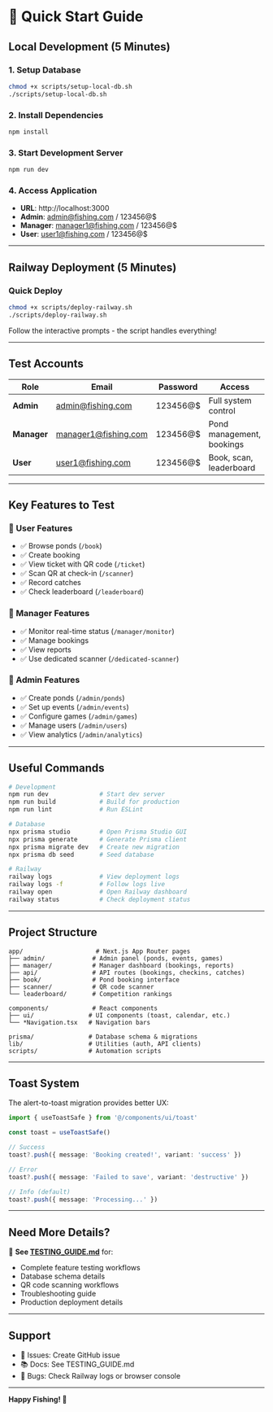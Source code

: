 # 🚀 Quick Start Guide

## Local Development (5 Minutes)

### 1. Setup Database
```bash
chmod +x scripts/setup-local-db.sh
./scripts/setup-local-db.sh
```

### 2. Install Dependencies
```bash
npm install
```

### 3. Start Development Server
```bash
npm run dev
```

### 4. Access Application
- **URL**: http://localhost:3000
- **Admin**: admin@fishing.com / 123456@$
- **Manager**: manager1@fishing.com / 123456@$
- **User**: user1@fishing.com / 123456@$

---

## Railway Deployment (5 Minutes)

### Quick Deploy
```bash
chmod +x scripts/deploy-railway.sh
./scripts/deploy-railway.sh
```

Follow the interactive prompts - the script handles everything!

---

## Test Accounts

| Role | Email | Password | Access |
|------|-------|----------|--------|
| **Admin** | admin@fishing.com | 123456@$ | Full system control |
| **Manager** | manager1@fishing.com | 123456@$ | Pond management, bookings |
| **User** | user1@fishing.com | 123456@$ | Book, scan, leaderboard |

---

## Key Features to Test

### 👤 User Features
- ✅ Browse ponds (`/book`)
- ✅ Create booking
- ✅ View ticket with QR code (`/ticket`)
- ✅ Scan QR at check-in (`/scanner`)
- ✅ Record catches
- ✅ Check leaderboard (`/leaderboard`)

### 👔 Manager Features
- ✅ Monitor real-time status (`/manager/monitor`)
- ✅ Manage bookings
- ✅ View reports
- ✅ Use dedicated scanner (`/dedicated-scanner`)

### 🔧 Admin Features
- ✅ Create ponds (`/admin/ponds`)
- ✅ Set up events (`/admin/events`)
- ✅ Configure games (`/admin/games`)
- ✅ Manage users (`/admin/users`)
- ✅ View analytics (`/admin/analytics`)

---

## Useful Commands

```bash
# Development
npm run dev              # Start dev server
npm run build            # Build for production
npm run lint             # Run ESLint

# Database
npx prisma studio        # Open Prisma Studio GUI
npx prisma generate      # Generate Prisma client
npx prisma migrate dev   # Create new migration
npx prisma db seed       # Seed database

# Railway
railway logs             # View deployment logs
railway logs -f          # Follow logs live
railway open             # Open Railway dashboard
railway status           # Check deployment status
```

---

## Project Structure

```
app/                    # Next.js App Router pages
├── admin/             # Admin panel (ponds, events, games)
├── manager/           # Manager dashboard (bookings, reports)
├── api/               # API routes (bookings, checkins, catches)
├── book/              # Pond booking interface
├── scanner/           # QR code scanner
└── leaderboard/       # Competition rankings

components/            # React components
├── ui/               # UI components (toast, calendar, etc.)
└── *Navigation.tsx   # Navigation bars

prisma/               # Database schema & migrations
lib/                  # Utilities (auth, API clients)
scripts/              # Automation scripts
```

---

## Toast System

The alert-to-toast migration provides better UX:

```typescript
import { useToastSafe } from '@/components/ui/toast'

const toast = useToastSafe()

// Success
toast?.push({ message: 'Booking created!', variant: 'success' })

// Error
toast?.push({ message: 'Failed to save', variant: 'destructive' })

// Info (default)
toast?.push({ message: 'Processing...' })
```

---

## Need More Details?

📖 **See [TESTING_GUIDE.md](./TESTING_GUIDE.md)** for:
- Complete feature testing workflows
- Database schema details
- QR code scanning workflows
- Troubleshooting guide
- Production deployment details

---

## Support

- 📧 Issues: Create GitHub issue
- 📚 Docs: See TESTING_GUIDE.md
- 🐛 Bugs: Check Railway logs or browser console

---

**Happy Fishing! 🎣**
